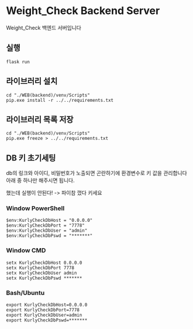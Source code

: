 # Weight_Check Backend Server
Weight_Check 백엔드 서버입니다

## 실행
```shell
flask run
```

## 라이브러리 설치
```shell
cd "./WEB(backend)/venv/Scripts"
pip.exe install -r ../../requirements.txt
```

## 라이브러리 목록 저장
```shell
cd "./WEB(backend)/venv/Scripts"
pip.exe freeze > ../../requirements.txt
```

## DB 키 초기세팅
db의 링크와 아이디, 비밀번호가 노출되면 곤란하기에 환경변수로 키 값을 관리합니다
아래 중 하나만 해주시면 됩니다.

했는데 실행이 안된다! -> 파이참 껐다 키세요

### Window PowerShell
```shell
$env:KurlyCheckDbHost = "0.0.0.0"
$env:KurlyCheckDbPort = "7778"
$env:KurlyCheckDbUser = "admin"
$env:KurlyCheckDbPswd = "*******"
```

### Window CMD
```shell
setx KurlyCheckDbHost 0.0.0.0
setx KurlyCheckDbPort 7778
setx KurlyCheckDbUser admin
setx KurlyCheckDbPswd *******
```

### Bash/Ubuntu
```shell
export KurlyCheckDbHost=0.0.0.0
export KurlyCheckDbPort=7778
export KurlyCheckDbUser=admin
export KurlyCheckDbPswd=*******
```
